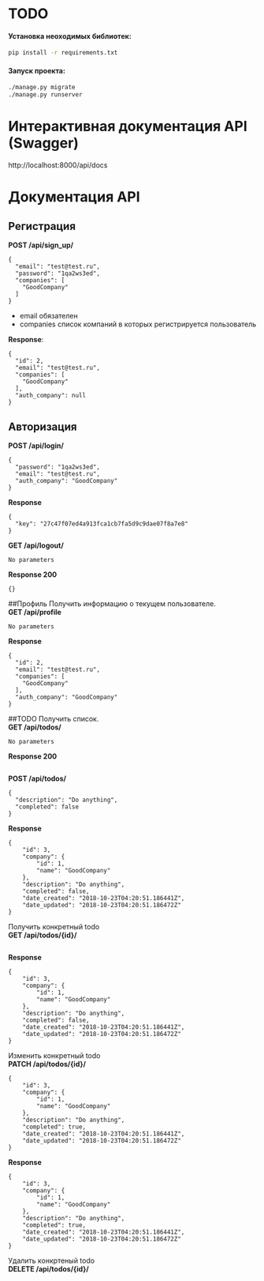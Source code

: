 # TODO

#### Установка неоходимых библиотек:
```bash
pip install -r requirements.txt
```

#### Запуск проекта:
```bash
./manage.py migrate
./manage.py runserver
```

# Интерактивная документация API (Swagger)
http://localhost:8000/api/docs

# Документация API

## Регистрация
**POST /api/sign_up/**
```
{
  "email": "test@test.ru",
  "password": "1qa2ws3ed",
  "companies": [
    "GoodCompany"
  ]
}
```
* email обязателен
* companies список компаний в которых регистрируется пользователь

**Response**:
```
{
  "id": 2,
  "email": "test@test.ru",
  "companies": [
    "GoodCompany"
  ],
  "auth_company": null
}
```

## Авторизация
**POST /api/login/**
```
{
  "password": "1qa2ws3ed",
  "email": "test@test.ru",
  "auth_company": "GoodCompany"
}
```
**Response**
```
{
  "key": "27c47f07ed4a913fca1cb7fa5d9c9dae07f8a7e8"
}
```
**GET /api/logout/**
```
No parameters
```
**Response 200**
```
{}
```

##Профиль
Получить информацию о текущем пользователе.\
**GET /api/profile**
```
No parameters
```
**Response**
```
{
  "id": 2,
  "email": "test@test.ru",
  "companies": [
    "GoodCompany"
  ],
  "auth_company": "GoodCompany"
}
```

##TODO
Получить список.\
**GET /api/todos/**
```
No parameters 
```
**Response 200**
``` 
```

**POST /api/todos/**
```
{
  "description": "Do anything",
  "completed": false
} 
```

**Response**
``` 
{
    "id": 3,
    "company": {
        "id": 1,
        "name": "GoodCompany"
    },
    "description": "Do anything",
    "completed": false,
    "date_created": "2018-10-23T04:20:51.186441Z",
    "date_updated": "2018-10-23T04:20:51.186472Z"
}
```
Получить конкретный todo\
**GET /api/todos/{id}/**
``` 
```

**Response**
```
{
    "id": 3,
    "company": {
        "id": 1,
        "name": "GoodCompany"
    },
    "description": "Do anything",
    "completed": false,
    "date_created": "2018-10-23T04:20:51.186441Z",
    "date_updated": "2018-10-23T04:20:51.186472Z"
} 
```

Изменить конкретный todo\
**PATCH /api/todos/{id}/**
```
{
    "id": 3,
    "company": {
        "id": 1,
        "name": "GoodCompany"
    },
    "description": "Do anything",
    "completed": true,
    "date_created": "2018-10-23T04:20:51.186441Z",
    "date_updated": "2018-10-23T04:20:51.186472Z"
} 
```

**Response**
```
{
    "id": 3,
    "company": {
        "id": 1,
        "name": "GoodCompany"
    },
    "description": "Do anything",
    "completed": true,
    "date_created": "2018-10-23T04:20:51.186441Z",
    "date_updated": "2018-10-23T04:20:51.186472Z"
} 
```

Удалить конкртеный todo\
**DELETE /api/todos/{id}/**

